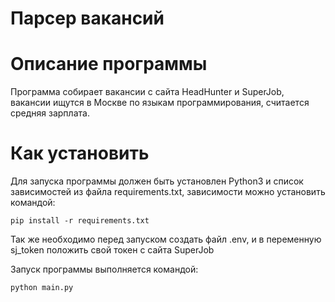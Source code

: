 # Парсер вакансий 

# Описание программы

Программа собирает вакансии с сайта HeadHunter и SuperJob, вакансии ищутся в Москве по языкам программирования, считается средняя зарплата.

# Как установить 

Для запуска программы должен быть установлен Python3 и список зависимостей из файла requirements.txt, зависимости можно установить командой:  

`pip install -r requirements.txt`

Так же необходимо перед запуском создать файл .env, и в переменную sj_token положить свой токен с сайта SuperJob

Запуск программы выполняется командой:

`python main.py`
